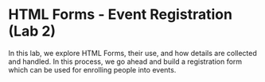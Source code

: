 # HTML Forms - Event Registration (Lab 2)

In this lab, we explore HTML Forms, their use, and how details are collected and handled. In this process, we go ahead and build a registration form which can be used for enrolling people into events.

